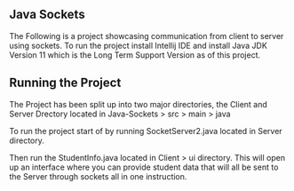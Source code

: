<!doctype html>
<html lang="en">
  <head>
  </head>
  <body>
    <h2>Java Sockets</h2>
    <p>The Following is a project showcasing communication from client to server using sockets. To run the project install Intellij IDE and install Java JDK Version 11 which is the Long Term Support Version as of this project.</p>
    <h2>Running the Project</h2>
    <p>The Project has been split up into two major directories, the Client and Server Drectory located in Java-Sockets > src > main > java</p>
    <p>To run the project start of by running SocketServer2.java located in Server directory.</p>
    <p>Then run the StudentInfo.java located in Client > ui directory. This will open up an interface where you can provide student data that will all be sent to the Server through sockets all in one instruction.<p>
  </body>
</html>
